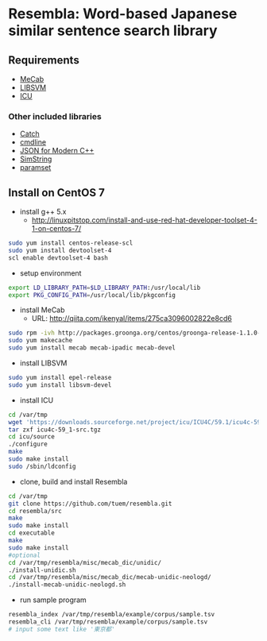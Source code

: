 # Resembla: Word-based Japanese similar sentence search library

## Requirements
- [MeCab](http://taku910.github.io/mecab/)
- [LIBSVM](https://www.csie.ntu.edu.tw/~cjlin/libsvm/)
- [ICU](http://site.icu-project.org/)

### Other included libraries
- [Catch](https://github.com/philsquared/Catch)
- [cmdline](https://github.com/tanakh/cmdline)
- [JSON for Modern C++](https://github.com/nlohmann/json)
- [SimString](https://github.com/chokkan/simstring)
- [paramset](https://github.com/tuem/paramset)

## Install on CentOS 7

- install g++ 5.x
  - http://linuxpitstop.com/install-and-use-red-hat-developer-toolset-4-1-on-centos-7/
```sh
sudo yum install centos-release-scl
sudo yum install devtoolset-4
scl enable devtoolset-4 bash
```

- setup environment
```sh
export LD_LIBRARY_PATH=$LD_LIBRARY_PATH:/usr/local/lib
export PKG_CONFIG_PATH=/usr/local/lib/pkgconfig
```

- install MeCab
  - URL: http://qiita.com/ikenyal/items/275ca3096002822e8cd6
```sh
sudo rpm -ivh http://packages.groonga.org/centos/groonga-release-1.1.0-1.noarch.rpm
sudo yum makecache
sudo yum install mecab mecab-ipadic mecab-devel
```

- install LIBSVM
```sh
sudo yum install epel-release
sudo yum install libsvm-devel
```

- install ICU
```sh
cd /var/tmp
wget 'https://downloads.sourceforge.net/project/icu/ICU4C/59.1/icu4c-59_1-src.tgz?r=http%3A%2F%2Fapps.icu-project.org%2Ficu-jsp%2FdownloadSection.jsp%3Fver%3D59.1%26base%3Dcs%26svn%3Drelease-59-1&ts=1497872621&use_mirror=jaist' -O icu4c-59_1-src.tgz
tar zxf icu4c-59_1-src.tgz
cd icu/source
./configure
make
sudo make install
sudo /sbin/ldconfig
```

- clone, build and install Resembla
```sh
cd /var/tmp
git clone https://github.com/tuem/resembla.git
cd resembla/src
make
sudo make install
cd executable
make
sudo make install
#optional
cd /var/tmp/resembla/misc/mecab_dic/unidic/
./install-unidic.sh
cd /var/tmp/resembla/misc/mecab_dic/mecab-unidic-neologd/
./install-mecab-unidic-neologd.sh
```

- run sample program
```sh
resembla_index /var/tmp/resembla/example/corpus/sample.tsv
resembla_cli /var/tmp/resembla/example/corpus/sample.tsv
# input some text like '東京都'
```
